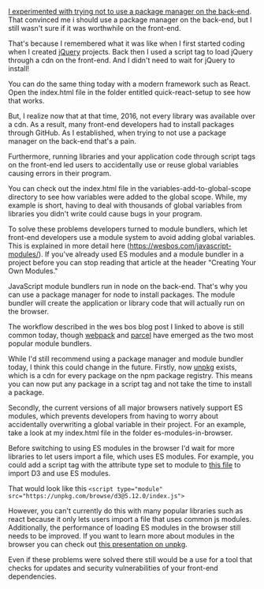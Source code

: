 [I experimented with trying not to use a package manager on the back-end](https://github.com/MattGoldwater/no-package-manager-backend-test). That convinced me i should use a package manager on the back-end, but I still wasn't sure if it was worthwhile on the front-end.

That's because I remembered what it was like when I first started coding when I created [jQuery](https://jquery.com/) projects. Back then I used a script tag to load jQuery  through a cdn on the front-end. And I didn't need to wait for jQuery to install! 

You can do the same thing today with a modern framework such as React. Open the index.html file in the folder entitled quick-react-setup to see how that works. 

But, I realize now that at that time, 2016, not every library was available over a cdn. As a result, many front-end developers had to install packages through GitHub. As I established, when trying to not use a package manager on the back-end that's a pain. 

Furthermore, running libraries and your application code through script tags on the front-end led users to accidentally use or reuse global variables causing errors in their program. 

You can check out the index.html file in the variables-add-to-global-scope directory to see how variables were added to the global scope. While, my example is short, having to deal with thousands of global variables from libraries you didn't write could cause bugs in your program. 

To solve these problems developers turned to module bundlers, which let front-end developers use a module system to avoid adding global variables. This is explained in more detail here (https://wesbos.com/javascript-modules/). If you've already used ES modules and a module bundler in a project before you can stop reading that article at the header "Creating Your Own Modules." 

JavaScript module bundlers run in node on the back-end. That's why you can use a package manager for node to install packages. The module bundler will create the application or library code that will actually run on the browser.

The workflow described in the wes bos blog post I linked to above is still common today, though [webpack](https://webpack.js.org/) and [parcel](https://parceljs.org/) have emerged as the two most popular module bundlers.

While I'd still recommend using a package manager and module bundler today, I think this could change in the future. Firstly, now [unpkg](https://unpkg.com/) exists, which is a cdn for every package on the npm package registry. This means you can now put any package in a script tag and not take the time to install a package. 

Secondly, the current versions of all major browsers natively support ES modules, which prevents developers from having to worry about accidentally overwriting a global variable in their project. For an example, take a look at my index.html file in the folder es-modules-in-browser. 

Before switching to using ES modules in the browser I'd wait for more libraries to let users import a file, which uses ES modules. For example, you could add a script tag with the attribute type set to module to [this file](https://unpkg.com/browse/d3@5.12.0/index.js) to import D3 and use ES modules.

That would look like this `<script type="module" src="https://unpkg.com/browse/d3@5.12.0/index.js">`

However, you can't currently do this with many popular libraries such as react because it only lets users import a file that uses common js modules. Additionally, the performance of loading ES modules in the browser still needs to be improved. If you want to learn more about modules in the browser you can check out [this presentation on unpkg](https://www.youtube.com/watch?v=2rhkgB8Cohc).

Even if these problems were solved there still would be a use for a tool that checks for updates and security vulnerabilities of your front-end dependencies.

